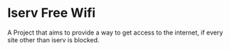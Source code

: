 # Iserv Free Wifi
A Project that aims to provide a way to get access to the internet, if every site other than iserv is blocked.

